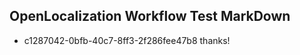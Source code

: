 ## OpenLocalization Workflow Test MarkDown
* c1287042-0bfb-40c7-8ff3-2f286fee47b8 
thanks!<!--HONumber=Mar16_HO4-->
